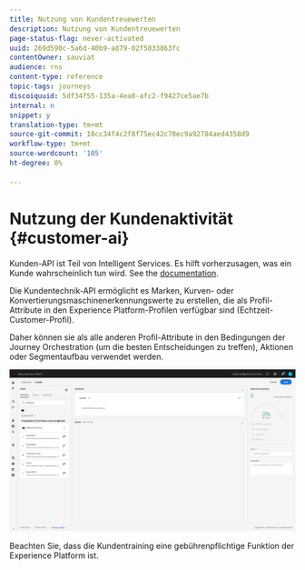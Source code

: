 ```yaml
---
title: Nutzung von Kundentreuewerten
description: Nutzung von Kundentreuewerten
page-status-flag: never-activated
uuid: 269d590c-5a6d-40b9-a879-02f5033863fc
contentOwner: sauviat
audience: rns
content-type: reference
topic-tags: journeys
discoiquuid: 5df34f55-135a-4ea8-afc2-f9427ce5ae7b
internal: n
snippet: y
translation-type: tm+mt
source-git-commit: 18cc34f4c2f8f75ec42c70ec9a92784aed4358d9
workflow-type: tm+mt
source-wordcount: '105'
ht-degree: 0%

---
```



# Nutzung der Kundenaktivität {#customer-ai}

Kunden-API ist Teil von Intelligent Services. Es hilft vorherzusagen, was ein Kunde wahrscheinlich tun wird. See the [documentation](https://docs.adobe.com/content/help/en/experience-platform/intelligent-services/customer-ai/overview.html).

Die Kundentechnik-API ermöglicht es Marken, Kurven- oder Konvertierungsmaschinenerkennungswerte zu erstellen, die als Profil-Attribute in den Experience Platform-Profilen verfügbar sind (Echtzeit-Customer-Profil).

Daher können sie als alle anderen Profil-Attribute in den Bedingungen der Journey Orchestration (um die besten Entscheidungen zu treffen), Aktionen oder Segmentaufbau verwendet werden.

![](../assets/customer-ai.png)

Beachten Sie, dass die Kundentraining eine gebührenpflichtige Funktion der Experience Platform ist.



